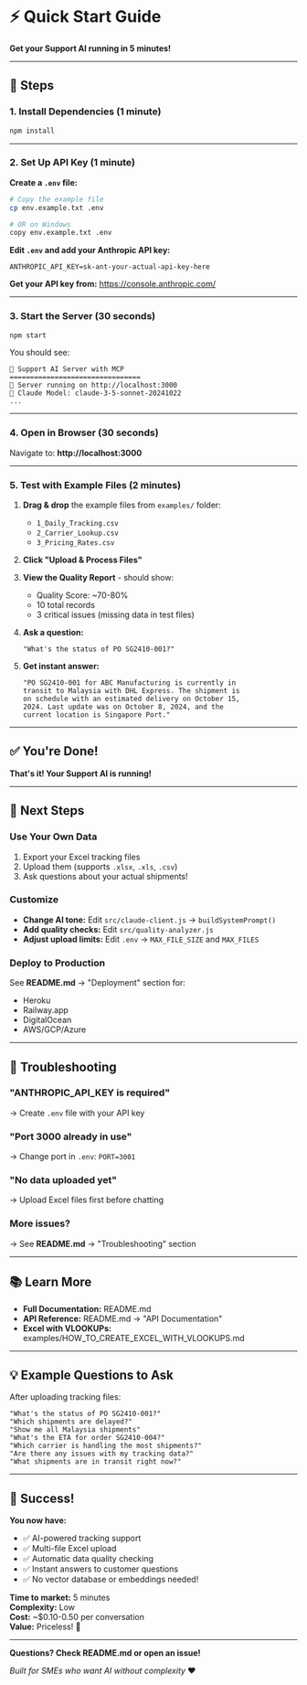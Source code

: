 # ⚡ Quick Start Guide

**Get your Support AI running in 5 minutes!**

---

## 🚀 Steps

### 1. Install Dependencies (1 minute)

```bash
npm install
```

---

### 2. Set Up API Key (1 minute)

**Create a `.env` file:**

```bash
# Copy the example file
cp env.example.txt .env

# OR on Windows
copy env.example.txt .env
```

**Edit `.env` and add your Anthropic API key:**

```env
ANTHROPIC_API_KEY=sk-ant-your-actual-api-key-here
```

**Get your API key from:** https://console.anthropic.com/

---

### 3. Start the Server (30 seconds)

```bash
npm start
```

You should see:

```
🚀 Support AI Server with MCP
================================
📡 Server running on http://localhost:3000
🤖 Claude Model: claude-3-5-sonnet-20241022
...
```

---

### 4. Open in Browser (30 seconds)

Navigate to: **http://localhost:3000**

---

### 5. Test with Example Files (2 minutes)

1. **Drag & drop** the example files from `examples/` folder:
   - `1_Daily_Tracking.csv`
   - `2_Carrier_Lookup.csv`
   - `3_Pricing_Rates.csv`

2. **Click "Upload & Process Files"**

3. **View the Quality Report** - should show:
   - Quality Score: ~70-80%
   - 10 total records
   - 3 critical issues (missing data in test files)

4. **Ask a question:**
   ```
   "What's the status of PO SG2410-001?"
   ```

5. **Get instant answer:**
   ```
   "PO SG2410-001 for ABC Manufacturing is currently in 
   transit to Malaysia with DHL Express. The shipment is 
   on schedule with an estimated delivery on October 15, 
   2024. Last update was on October 8, 2024, and the 
   current location is Singapore Port."
   ```

---

## ✅ You're Done!

**That's it! Your Support AI is running!**

---

## 🎯 Next Steps

### Use Your Own Data

1. Export your Excel tracking files
2. Upload them (supports `.xlsx`, `.xls`, `.csv`)
3. Ask questions about your actual shipments!

### Customize

- **Change AI tone:** Edit `src/claude-client.js` → `buildSystemPrompt()`
- **Add quality checks:** Edit `src/quality-analyzer.js`
- **Adjust upload limits:** Edit `.env` → `MAX_FILE_SIZE` and `MAX_FILES`

### Deploy to Production

See **README.md** → "Deployment" section for:
- Heroku
- Railway.app
- DigitalOcean
- AWS/GCP/Azure

---

## 🐛 Troubleshooting

### "ANTHROPIC_API_KEY is required"

→ Create `.env` file with your API key

### "Port 3000 already in use"

→ Change port in `.env`: `PORT=3001`

### "No data uploaded yet"

→ Upload Excel files first before chatting

### More issues?

→ See **README.md** → "Troubleshooting" section

---

## 📚 Learn More

- **Full Documentation:** README.md
- **API Reference:** README.md → "API Documentation"
- **Excel with VLOOKUPs:** examples/HOW_TO_CREATE_EXCEL_WITH_VLOOKUPS.md

---

## 💡 Example Questions to Ask

After uploading tracking files:

```
"What's the status of PO SG2410-001?"
"Which shipments are delayed?"
"Show me all Malaysia shipments"
"What's the ETA for order SG2410-004?"
"Which carrier is handling the most shipments?"
"Are there any issues with my tracking data?"
"What shipments are in transit right now?"
```

---

## 🎉 Success!

**You now have:**
- ✅ AI-powered tracking support
- ✅ Multi-file Excel upload
- ✅ Automatic data quality checking
- ✅ Instant answers to customer questions
- ✅ No vector database or embeddings needed!

**Time to market:** 5 minutes  
**Complexity:** Low  
**Cost:** ~$0.10-0.50 per conversation  
**Value:** Priceless! 🚀

---

**Questions? Check README.md or open an issue!**

*Built for SMEs who want AI without complexity* ❤️


